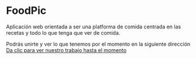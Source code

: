 # FoodPic

Aplicación web orientada a ser una platforma de comida centrada en las recetas y todo lo que tenga que ver de comida.

Podrás unirte y ver lo que tenemos por el momento en la siguiente dirección
[Da clic para ver nuestro trabajo hasta el momento](https://gentle-atoll-85144.herokuapp.com/)
